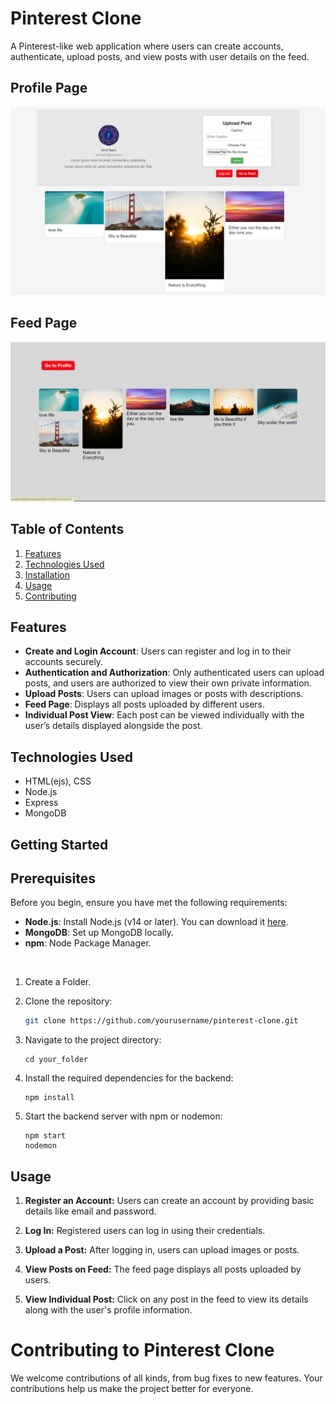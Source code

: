 # Pinterest Clone

A Pinterest-like web application where users can create accounts, authenticate, upload posts, and view posts with user details on the feed.

## Profile Page

![Profile Image](https://github.com/Code-By-Amit/pinterest_clone/blob/main/public/images/Profile%20page.png)

## Feed Page

![Profile Image](https://github.com/Code-By-Amit/pinterest_clone/blob/main/public/images/Feed%20Page.png)

## Table of Contents

1. [Features](#features)
2. [Technologies Used](#technologies-used)
3. [Installation](#installation)
4. [Usage](#usage)
5. [Contributing](#contributing)


## Features

- **Create and Login Account**: Users can register and log in to their accounts securely.
- **Authentication and Authorization**: Only authenticated users can upload posts, and users are authorized to view their own private information.
- **Upload Posts**: Users can upload images or posts with descriptions.
- **Feed Page**: Displays all posts uploaded by different users.
- **Individual Post View**: Each post can be viewed individually with the user’s details displayed alongside the post.

## Technologies Used

- HTML(ejs), CSS 
- Node.js
- Express
- MongoDB


## Getting Started


## Prerequisites

Before you begin, ensure you have met the following requirements:

- **Node.js**: Install Node.js (v14 or later). You can download it [here](https://nodejs.org/).
- **MongoDB**: Set up MongoDB locally.
- **npm**: Node Package Manager.

</br>

1. Create a Folder.

2. Clone the repository:
   ```bash
   git clone https://github.com/yourusername/pinterest-clone.git
   ```
3. Navigate to the project directory:
   ```
   cd your_folder
   ```
4. Install the required dependencies for the backend:
    ```
    npm install
    ```

5. Start the backend server with npm or nodemon:
    ```
    npm start 
    nodemon
    ```

## Usage

1. **Register an Account:** Users can create an account by providing basic details like email and password.

2. **Log In:** Registered users can log in using their credentials.

3. **Upload a Post:** After logging in, users can upload images or posts.

4. **View Posts on Feed:** The feed page displays all posts uploaded by users.

5. **View Individual Post:** Click on any post in the feed to view its details along with the user's profile information.


# Contributing to Pinterest Clone

 We welcome contributions of all kinds, from bug fixes to new features. Your contributions help us make the project better for everyone.

